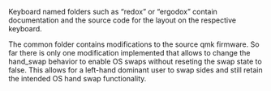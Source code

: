 Keyboard named folders such as “redox” or “ergodox” contain documentation and the source code for the layout on the respective keyboard.


The common folder contains modifications to the source qmk firmware. So far there is only one modification implemented that allows to change the hand_swap behavior to enable OS swaps without reseting the swap state to false. This allows for a left-hand dominant user to swap sides and still retain the intended OS hand swap functionality.
